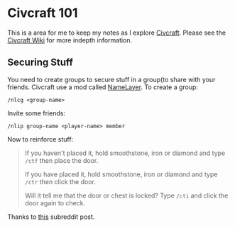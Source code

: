 # Civcraft 101

This is a area for me to keep my notes as I explore [Civcraft][1]. Please see the [Civcraft Wiki][2] for more indepth information.

## Securing Stuff

You need to create groups to secure stuff in a group(to share with your friends. Civcraft use a mod called [NameLayer][3]. To create a group:

`/nlcg <group-name>`

Invite some friends:

`/nlip group-name <player-name> member`

Now to reinforce stuff:

> If you haven't placed it, hold smoothstone, iron or diamond and type `/ctf` then place the door.
>
> If you have placed it, hold smoothstone, iron or diamond and type `/ctr` then click the door.
>
> Will it tell me that the door or chest is locked? Type `/cti` and click the door again to check.

Thanks to [this][4] subreddit post.

[1]: https://www.reddit.com/r/Civcraft/
[2]: http://wiki.civcraft.co/
[3]: https://github.com/Civcraft/NameLayer/wiki
[4]: http://www.reddit.com/r/Civcraft/comments/18v7zl/how_do_i_lock_a_chest_or_door/
